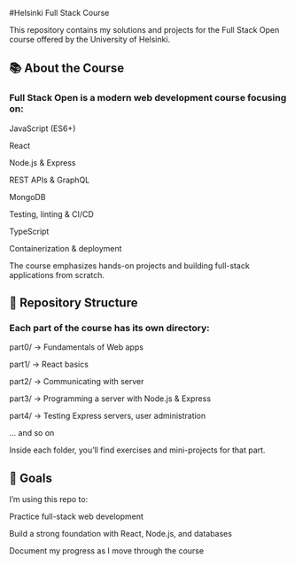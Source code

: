 #Helsinki Full Stack Course

This repository contains my solutions and projects for the Full Stack Open
course offered by the University of Helsinki.

## 📚 About the Course

### Full Stack Open is a modern web development course focusing on:

JavaScript (ES6+)

React

Node.js & Express

REST APIs & GraphQL

MongoDB

Testing, linting & CI/CD

TypeScript

Containerization & deployment

The course emphasizes hands-on projects and building full-stack applications from scratch.

## 📂 Repository Structure

### Each part of the course has its own directory:

part0/ → Fundamentals of Web apps

part1/ → React basics

part2/ → Communicating with server

part3/ → Programming a server with Node.js & Express

part4/ → Testing Express servers, user administration

... and so on

Inside each folder, you’ll find exercises and mini-projects for that part.

## 🚀 Goals

I’m using this repo to:

Practice full-stack web development

Build a strong foundation with React, Node.js, and databases

Document my progress as I move through the course

